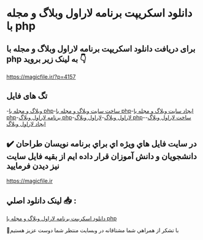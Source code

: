 # دانلود اسکریپت برنامه لاراول وبلاگ و مجله با php

## برای دریافت دانلود اسکریپت برنامه لاراول وبلاگ و مجله با php به لینک زیر بروید 👇

https://magicfile.ir/?p=4157

## تگ های فایل

-[وبلاگ و مجله با php](https://magicfile.ir/product/%d8%a7%d8%b3%da%a9%d8%b1%db%8c%d9%be%d8%aa%d8%a8%d8%b1%d9%86%d8%a7%d9%85%d9%87-%d9%84%d8%a7%d8%b1%d8%a7%d9%88%d9%84-%d9%88%d8%a8%d9%84%d8%a7%da%af-%d9%88-%d9%85%d8%ac%d9%84%d9%87-%d8%a8%d8%a7-php/)-[ساخت سایت وبلاگ و مجله با php](https://magicfile.ir/product/%d8%a7%d8%b3%da%a9%d8%b1%db%8c%d9%be%d8%aa%d8%a8%d8%b1%d9%86%d8%a7%d9%85%d9%87-%d9%84%d8%a7%d8%b1%d8%a7%d9%88%d9%84-%d9%88%d8%a8%d9%84%d8%a7%da%af-%d9%88-%d9%85%d8%ac%d9%84%d9%87-%d8%a8%d8%a7-php/)-[ایجاد سایت وبلاگ و مجله با php](https://magicfile.ir/product/%d8%a7%d8%b3%da%a9%d8%b1%db%8c%d9%be%d8%aa%d8%a8%d8%b1%d9%86%d8%a7%d9%85%d9%87-%d9%84%d8%a7%d8%b1%d8%a7%d9%88%d9%84-%d9%88%d8%a8%d9%84%d8%a7%da%af-%d9%88-%d9%85%d8%ac%d9%84%d9%87-%d8%a8%d8%a7-php/)-[برنامه لاراول وبلاگ php](https://magicfile.ir/product/%d8%a7%d8%b3%da%a9%d8%b1%db%8c%d9%be%d8%aa%d8%a8%d8%b1%d9%86%d8%a7%d9%85%d9%87-%d9%84%d8%a7%d8%b1%d8%a7%d9%88%d9%84-%d9%88%d8%a8%d9%84%d8%a7%da%af-%d9%88-%d9%85%d8%ac%d9%84%d9%87-%d8%a8%d8%a7-php/)-[لاراول وبلاگ](https://magicfile.ir/product/%d8%a7%d8%b3%da%a9%d8%b1%db%8c%d9%be%d8%aa%d8%a8%d8%b1%d9%86%d8%a7%d9%85%d9%87-%d9%84%d8%a7%d8%b1%d8%a7%d9%88%d9%84-%d9%88%d8%a8%d9%84%d8%a7%da%af-%d9%88-%d9%85%d8%ac%d9%84%d9%87-%d8%a8%d8%a7-php/)-[لاراول وبلاگ php](https://magicfile.ir/product/%d8%a7%d8%b3%da%a9%d8%b1%db%8c%d9%be%d8%aa%d8%a8%d8%b1%d9%86%d8%a7%d9%85%d9%87-%d9%84%d8%a7%d8%b1%d8%a7%d9%88%d9%84-%d9%88%d8%a8%d9%84%d8%a7%da%af-%d9%88-%d9%85%d8%ac%d9%84%d9%87-%d8%a8%d8%a7-php/)-[ساخت لاراول وبلاگ](https://magicfile.ir/product/%d8%a7%d8%b3%da%a9%d8%b1%db%8c%d9%be%d8%aa%d8%a8%d8%b1%d9%86%d8%a7%d9%85%d9%87-%d9%84%d8%a7%d8%b1%d8%a7%d9%88%d9%84-%d9%88%d8%a8%d9%84%d8%a7%da%af-%d9%88-%d9%85%d8%ac%d9%84%d9%87-%d8%a8%d8%a7-php/)-[ایجاد لاراول وبلاگ](https://magicfile.ir/product/%d8%a7%d8%b3%da%a9%d8%b1%db%8c%d9%be%d8%aa%d8%a8%d8%b1%d9%86%d8%a7%d9%85%d9%87-%d9%84%d8%a7%d8%b1%d8%a7%d9%88%d9%84-%d9%88%d8%a8%d9%84%d8%a7%da%af-%d9%88-%d9%85%d8%ac%d9%84%d9%87-%d8%a8%d8%a7-php/)

## ✔️ در سايت فايل هاي ويژه اي براي برنامه نويسان طراحان دانشجويان و دانش آموزان قرار داده ايم از بقيه فايل سايت نيز ديدن فرماييد

https://magicfile.ir


## لينک دانلود اصلي 📥 :

[دانلود اسکریپت برنامه لاراول وبلاگ و مجله با php](https://magicfile.ir/product/%d8%a7%d8%b3%da%a9%d8%b1%db%8c%d9%be%d8%aa%d8%a8%d8%b1%d9%86%d8%a7%d9%85%d9%87-%d9%84%d8%a7%d8%b1%d8%a7%d9%88%d9%84-%d9%88%d8%a8%d9%84%d8%a7%da%af-%d9%88-%d9%85%d8%ac%d9%84%d9%87-%d8%a8%d8%a7-php/) 


🙏با تشکر از همراهي شما مشتاقانه در وبسایت منتظر شما دوست عزیز هستیم

